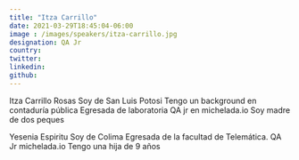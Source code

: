 ```yaml
---
title: "Itza Carrillo"
date: 2021-03-29T18:45:04-06:00
image : /images/speakers/itza-carrillo.jpg
designation: QA Jr
country: 
twitter: 
linkedin: 
github: 
---
```


Itza Carrillo Rosas
Soy de San Luis Potosi
Tengo un background en contaduría pública
Egresada de laboratoria
QA jr en michelada.io
Soy madre de dos peques

Yesenia Espiritu
Soy de Colima
Egresada de la facultad de Telemática.
QA Jr michelada.io
Tengo una hija de 9 años